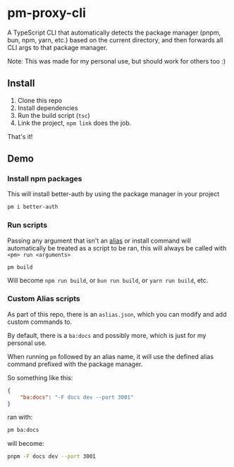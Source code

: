 # pm-proxy-cli

A TypeScript CLI that automatically detects the package manager (pnpm, bun, npm, yarn, etc.) based on the current directory, and then forwards all CLI args to that package manager.

Note: This was made for my personal use, but should work for others too :)

## Install

1. Clone this repo
2. Install dependencies
3. Run the build script (`tsc`) 
4. Link the project, `npm link` does the job.

That's it!

## Demo

### Install npm packages

This will install better-auth by using the package manager in your project

```bash
pm i better-auth
```


### Run scripts

Passing any argument that isn't an [alias](#alias) or install command will automatically be treated as a script to be ran,
this will always be called with `<pm> run <arguments>`

```bash
pm build
```

Will become `npm run build`, or `bun run build`, or `yarn run build`, etc.

### Custom Alias scripts

As part of this repo, there is an `aslias.json`, which you can modify and add custom commands to.

By default, there is a `ba:docs` and possibly more, which is just for my personal use.

When running `pm` followed by an alias name, it will use the defined alias command prefixed with the package manager.

So something like this:
```json
{
    "ba:docs": "-F docs dev --port 3001"
}
```

ran with:
```bash
pm ba:docs
```

will become:

```bash
pnpm -F docs dev --port 3001
```
